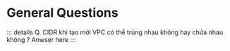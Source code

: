 # General Questions

::: details Q. CIDR khi tạo mới VPC có thể trùng nhau không hay chứa nhau không ?
Anwser here
:::
